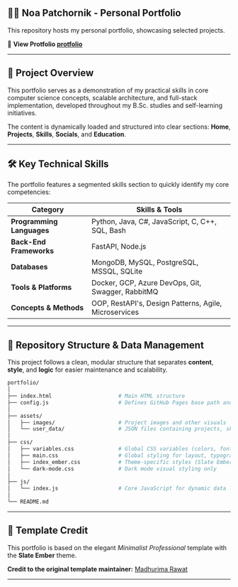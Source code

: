 ## 👩‍💻 Noa Patchornik - Personal Portfolio

This repository hosts my personal portfolio, showcasing selected projects.

🔗 **View Protfolio [protfolio](https://noa-patchornik.github.io/protfolio/)**

---

## 🎯 Project Overview

This portfolio serves as a demonstration of my practical skills in core computer science concepts, scalable architecture, and full-stack implementation, developed throughout my B.Sc. studies and self-learning initiatives.

The content is dynamically loaded and structured into clear sections: **Home**, **Projects**, **Skills**, **Socials**, and **Education**.

---

## 🛠️ Key Technical Skills

The portfolio features a segmented skills section to quickly identify my core competencies:

| **Category** | **Skills & Tools** |
|---------------|--------------------|
| **Programming Languages** | Python, Java, C#, JavaScript, C, C++, SQL, Bash |
| **Back-End Frameworks** | FastAPI, Node.js |
| **Databases** | MongoDB, MySQL, PostgreSQL, MSSQL, SQLite |
| **Tools & Platforms** | Docker, GCP, Azure DevOps, Git, Swagger, RabbitMQ |
| **Concepts & Methods** | OOP, RestAPI's, Design Patterns, Agile, Microservices |

---

## 📁 Repository Structure & Data Management

This project follows a clean, modular structure that separates **content**, **style**, and **logic** for easier maintenance and scalability.

```bash
portfolio/
│
├── index.html                     # Main HTML structure
├── config.js                      # Defines GitHub Pages base path and resource directories
│
├── assets/
│   ├── images/                    # Project images and other visuals
│   └── user_data/                 # JSON files containing projects, skills, and social data
│
├── css/
│   ├── variables.css              # Global CSS variables (colors, fonts, sizes)
│   ├── main.css                   # Global styling for layout, typography, and components
│   ├── index_ember.css            # Theme-specific styles (Slate Ember)
│   └── dark-mode.css              # Dark mode visual styling only
│
├── js/
│   └── index.js                   # Core JavaScript for dynamic data loading
│
└── README.md
```

---

## 🌟 Template Credit

This portfolio is based on the elegant *Minimalist Professional* template with the **Slate Ember** theme.

**Credit to the original template maintainer:** [Madhurima Rawat](https://github.com/madhurimarawat)

---
